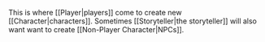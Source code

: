 This is where [[Player|players]] come to create new [[Character|characters]].
Sometimes [[Storyteller|the storyteller]] will also want want to create [[Non-Player Character|NPCs]].
